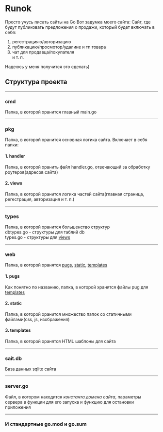 # Runok

Просто учусь писать сайты на Go
Вот задумка моего сайта:
Сайт, где будут публиковать предложения о продажи, который будет включать в себя:
1. регестрацияю/авторизацию
2. публикацию/просмотор/удалине и тп товара
3. чат для продавца/покупателя  
и т. п.

Надеюсь у меня получится это сделать)

## Структура проекта
___
### cmd
Папка, в которой хранится главный main.go 
___
### pkg
Папка, в которой хранится основная логика сайта.
Включает в себя папки:
  #### 1. handler
  Папка, в которой хранить файл handler.go, отвечающий за обработку роутеров(адресов сайта)

  #### 2. views
  Папка, в которой хранится логика частей сайта(главная страница, регестрация, авторизация и т. п.)
___
### types
Папка, в которой хранится большенство структур  
dbtypes.go - структуры для таблий db  
types.go - структуры для [views](#2.-views)
___
### web
Папка, в которой хранятся [pugs](#1.-pugs), [static](#2.-static), [templates](#3.-templates)

  #### 1. pugs
  Как понятно по названию, папка, в которой хранятся файлы pug для [templates](#3.-templates)

  #### 2. static
  Папка, в которой хранится множество папок со статичными файлами(css, js, изображения)

  #### 3. templates
  Папка, в которой хранятся HTML шаблоны для сайта
___
### sait.db
База данных sqlite сайта
___
### server.go
Файл, в котором находится *константа домена сайта*, параметры сервера в функции для его запуска и функцию для остановки приложения
___
### И стандартные go.mod и go.sum